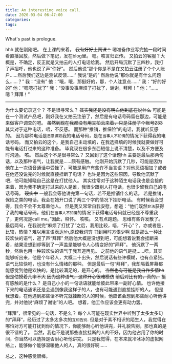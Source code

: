 ```yaml
---
title: An interesting voice call.
date: 2020-03-04 06:47:00
categories: 
tags:
---
```

What's past is prologue.

<!--more-->

hhh
就在刚刚吧。
在上课的来着。
~~我有好好上网课！~~
嗯准备作业写完抽一段时间看直播回放，然后做下笔记，发在blog里。
嗯。咳言归正传。
又拍云的客服？大概是，不确定，反正就是又拍云的人打电话给我。
然后开局沉默了三四秒，我打了声招呼，他也说了声“你好”。
然后他说“那个你是不是在又拍云注册了个个人账户……然后我们这边是测试反馈……”
我说“是的”
然后他说“那你就是有什么问题么……？”
我：“没有”
他：“哦，哦，那挺好的，那，个人注意点……”
我：“好的好的”
他：“嗯嗯打扰了”
我：“没事没事麻烦了打扰了，谢谢，拜拜！”
他：“……嗯？拜拜！”


----------
为什么要记录这个？
不是很寻常么？
~~其实我还是没有明白他到底在说什么~~
可能是在一个测试产品吧，刚好我在又拍云注册了，然后是有电话号码留在那边，可能是来做客户调查的吧。
~~虽然到现在我都没有用又拍云来着，只是注册了个账号233~~
其实对于这种电话，唔，不反感。
而那种“推销，推保险”的电话，我就听反感的。
因为那种电话是`恶意谋取`我的电话号码，是在`当事人不知情`的情况下获得我的电话号码。
而又拍云的这个，是我自己主动填的，在我选择填的时候我就要做好可能有电话打过来的这种准备。
毕竟现在很多东西短信上说不清楚，以及不方便及时沟通。
咳。
然后这个不是很寻常么？
又回到了这个话题hh
主要是最后那两句话，以及那种语气，让我就是……颇有感触。
他刚开始沉默了几秒，可能是因为他在上一次语音通话中受挫了，可能是用户有些许不当言语？对他恶语相加？或者在他还没说完的时候就直接挂断了电话？
也许是因为这些原因，导致他沉默了吧，他可能知晓自己这是在打扰他人。
其实往常对于这种陌生电话我也是会接的来着，因为我不确定打过来的人是谁，我很少跟别人打电话，也很少留我自己的电话号码。
~~现实中~~
一般我会等他讲完第一句话，若不是推销什么的话。
若是推销，保险之类的电话，我会在她开口说了两三个字的情况下挂断电话。
有时候我会觉得，我会不会不太尊重他人。
但是我又常常自我安慰，想道：“他们既然`非法`获得了我的电话号码，他们在`当事人不知情`的情况下获得电话号码就已经是不尊重我了，更何况是call me。”因此，释怀。
咳咳。
又有点跑题。
思维有些许发散了。
最后两句，在我说完“麻烦了打扰了”之后，我用比较，唔，“开心”？，亦或者是，比较，热情？难以用言语表达hh,~~原谅我词穷~~
~~书到用时方恨少啊~~
就是那么一种比较欢快的语气，道了声“拜拜”
然后他大概是没想到吧，可能想着说我会挂断来着，结果没想到却等到了一声盖是能够令人心情变好的“拜拜”。
他沉默了一两秒，然后也用一种较欢快的语气于我互道再见。
之前他的语气是挺……唔，其实能够听出来，他是个年轻人，大概二十出头，然后说话有些许模糊，也有点紧张。
语气比较快吧，也没有什么情绪的那种。
但是最后一句“拜拜”，我却隔着屏幕都能感觉到他是欢快的，是比较满足的，是开心的。
~~当然也有可能是我自作多情hh~~
~~但是估摸着几率不大~~
~~因为这种语气，这种开心很难模仿~~
~~前后对比有的，真的。~~
挺有感触的是什么？
是自己小小的一句话语就能给彼此带来一副好心情。
也许他接下来的电话通讯还是会遇到像我这样子的人，也有可能遇到直接挂断的人。
但是我想着，在他遇到那些话不听完就挂断的人的时候，他应该会想到那些耐心听他讲完，并对他说“麻烦了谢谢”的人吧。
想着，他工作应该会更有动力罢。

“拜拜”，很常见的一句话，不是么？
每个人可能在现实世界中听到了太多太多句的“拜拜”，经历过了太多太多次的`互相告别`.
但是对于素不相识的陌生人，我觉得在哪怕对方可能打扰到你的情况下，你能够耐心听他讲完，并礼貌告别，那也真的是很不错的了。
当然，我也不是说那些直接挂断的人的不好，因为他占用了你的时间，你当然可以选择是否耐心听他讲完。
只是我觉得，在本来就冷冰冰的虚拟网络上，能够做个能够温暖他人的人，真的很好啊……

总之，这种感觉很棒。

